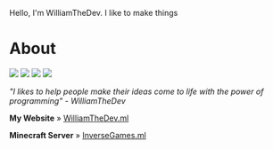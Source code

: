 Hello, I'm WilliamTheDev. I like to make things

# About
![](https://img.shields.io/badge/Languages-JavaScript%20%2B%20HTML%2FCSS-blue) ![](https://img.shields.io/badge/Editor-Visual-studio-code-blue) ![](https://img.shields.io/badge/Browser-Chrome-blue) ![](https://img.shields.io/badge/Hosting-Glitch-blue)

*"I likes to help people make their ideas come to life with the power of programming" - WilliamTheDev*

**My Website** » [WilliamTheDev.ml](https://williamthedev.glitch.me/)

**Minecraft Server** » [InverseGames.ml](https://inversegames.ml)




